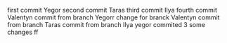 first commit Yegor
second commit Taras
third commit Ilya
fourth commit Valentyn
commit from branch Yegorr
change for branck Valentyn
commit from branch Taras
commit from branch Ilya
yegor commited 3
some changes
ff


